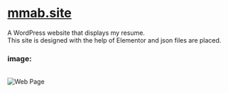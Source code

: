 # <a href="https://mmab.site">mmab.site</a>
A WordPress website that displays my resume.
</br>
This site is designed with the help of Elementor and json files are placed.

<h3>image:</h3>
</br>
<img src="https://lh3.googleusercontent.com/drive-viewer/AAOQEOQQATSVXpYTbg4hYAYUfN2EA2htd38PSXTlQ3aI9dF-ZwadEEbgpm8llFodP5QhBZCYUuVtkgkVGO-_8UgyNYUmTUH1Ag=w1920-h942" alt="Web Page">
